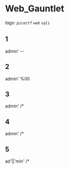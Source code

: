 # Web_Gauntlet
###### tags: `picoctf` `web` `sqli`

## 1
admin' --
## 2
admin' %00
## 3
admin' /*
## 4
admin' /*
## 5
ad'||'min' /* 